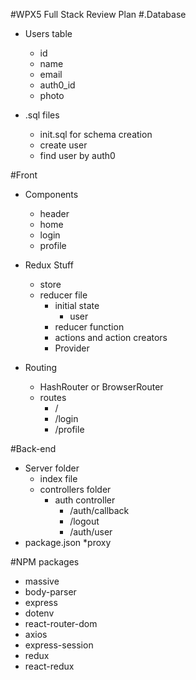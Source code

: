 #WPX5 Full Stack Review Plan
#.Database
* Users table
    * id
    * name
    * email
    * auth0_id
    * photo

* .sql files
    * init.sql for schema creation
    * create user
    * find user by auth0

#Front
* Components
    * header
    * home
    * login
    * profile

* Redux Stuff
    * store
    * reducer file
        * initial state
            * user
        * reducer function
        * actions and action creators
        * Provider

* Routing
    * HashRouter or BrowserRouter
    * routes
        * /
        * /login
        * /profile
        
#Back-end
* Server folder
    * index file
    * controllers folder
        * auth controller
            * /auth/callback
            * /logout
            * /auth/user
* package.json
    *proxy


#NPM packages
* massive
* body-parser
* express
* dotenv
* react-router-dom
* axios
* express-session
* redux
* react-redux
